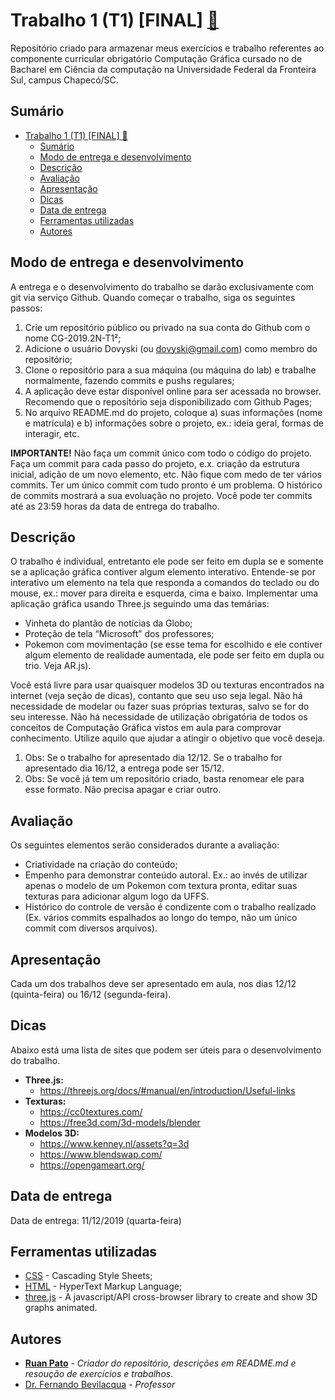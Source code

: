 # Trabalho 1 (T1) [FINAL] [:link:](https://github.com/ruanpato/CG-2019.2N-T1/tree/master/pokemon) #

Repositório criado para armazenar meus exercícios e trabalho referentes ao componente curricular obrigatório Computação Gráfica cursado no de Bacharel em Ciência da computação na Universidade Federal da Fronteira Sul, campus Chapecó/SC.

## Sumário ##

- [Trabalho 1 (T1) [FINAL] :link:](#trabalho-1-t1-final-link)
  - [Sumário](#sum%c3%a1rio)
  - [Modo de entrega e desenvolvimento](#modo-de-entrega-e-desenvolvimento)
  - [Descrição](#descri%c3%a7%c3%a3o)
  - [Avaliação](#avalia%c3%a7%c3%a3o)
  - [Apresentação](#apresenta%c3%a7%c3%a3o)
  - [Dicas](#dicas)
  - [Data de entrega](#data-de-entrega)
  - [Ferramentas utilizadas](#ferramentas-utilizadas)
  - [Autores](#autores)

## Modo de entrega e desenvolvimento ##

A entrega e o desenvolvimento do trabalho se darão exclusivamente com git via serviço Github. Quando começar o
trabalho, siga os seguintes passos:

1. Crie um repositório público ou privado na sua conta do Github com o nome CG-2019.2N-T1²;
2. Adicione o usuário Dovyski (ou dovyski@gmail.com) como membro do repositório;
3. Clone o repositório para a sua máquina (ou máquina do lab) e trabalhe normalmente, fazendo commits e
pushs regulares;
4. A aplicação deve estar disponível online para ser acessada no browser. Recomendo que o repositório seja
disponibilizado com Github Pages;
5. No arquivo README.md do projeto, coloque a) suas informações (nome e matrícula) e b) informações sobre
o projeto, ex.: ideia geral, formas de interagir, etc.

**IMPORTANTE!** Não faça um commit único com todo o código do projeto. Faça um commit para cada
passo do projeto, e.x. criação da estrutura inicial, adição de um novo elemento, etc. Não fique com
medo de ter vários commits. Ter um único commit com tudo pronto é um problema. O histórico de
commits mostrará a sua evoluação no projeto. Você pode ter commits até as 23:59 horas da data de
entrega do trabalho.

## Descrição ##

O trabalho é individual, entretanto ele pode ser feito em dupla se e somente se a aplicação gráfica contiver algum elemento interativo. Entende-se por interativo um elemento na tela que responda a comandos do teclado ou do mouse, ex.: mover para direita e esquerda, cima e baixo. Implementar uma aplicação gráfica usando Three.js
seguindo uma das temárias:

- Vinheta do plantão de notícias da Globo;
- Proteção de tela “Microsoft” dos professores;
- Pokemon com movimentação (se esse tema for escolhido e ele contiver algum elemento de realidade aumentada, ele pode ser feito em dupla ou trio. Veja AR.js).

Você está livre para usar quaisquer modelos 3D ou texturas encontrados na internet (veja seção de dicas), contanto que seu uso seja legal. Não há necessidade de modelar ou fazer suas próprias texturas, salvo se for do seu interesse.
Não há necessidade de utilização obrigatória de todos os conceitos de Computação Gráfica vistos em aula para
comprovar conhecimento. Utilize aquilo que ajudar a atingir o objetivo que você deseja.

1. Obs: Se o trabalho for apresentado dia 12/12. Se o trabalho for apresentado dia 16/12, a entrega pode ser 15/12.
2. Obs: Se você já tem um repositório criado, basta renomear ele para esse formato. Não precisa apagar e criar outro.

## Avaliação ##

Os seguintes elementos serão considerados durante a avaliação:

- Criatividade na criação do conteúdo;
- Empenho para demonstrar conteúdo autoral. Ex.: ao invés de utilizar apenas o modelo de um Pokemon com
textura pronta, editar suas texturas para adicionar algum logo da UFFS.
- Histórico do controle de versão é condizente com o trabalho realizado (Ex. vários commits espalhados ao
longo do tempo, não um único commit com diversos arquivos).

## Apresentação ##

Cada um dos trabalhos deve ser apresentado em aula, nos dias 12/12 (quinta-feira) ou 16/12 (segunda-feira).

## Dicas ##

Abaixo está uma lista de sites que podem ser úteis para o desenvolvimento do trabalho.

- **Three.js:**
  - <https://threejs.org/docs/#manual/en/introduction/Useful-links>
- **Texturas:**
  - <https://cc0textures.com/>
  - <https://free3d.com/3d-models/blender>
- **Modelos 3D:**
  - <https://www.kenney.nl/assets?q=3d>
  - <https://www.blendswap.com/>
  - <https://opengameart.org/>

## Data de entrega ##

Data de entrega:
11/12/2019 (quarta-feira)

## Ferramentas utilizadas ##

- [CSS](https://en.wikipedia.org/wiki/Cascading_Style_Sheets) - Cascading Style Sheets;
- [HTML](https://en.wikipedia.org/wiki/HTML) - HyperText Markup Language;
- [three.js](https://threejs.org/) - A javascript/API cross-browser library to create and show 3D graphs animated.

## Autores ##

- **[Ruan Pato](https://github.com/ruanpato)** - *Criador do repositório, descrições em README.md e resoução de exercícios e trabalhos*.
- [Dr. Fernando Bevilacqua](https://github.com/Dovyski) - *Professor*
